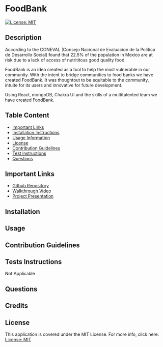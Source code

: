 # FoodBank

[![License: MIT](https://img.shields.io/badge/License-MIT-yellow.svg)](https://opensource.org/licenses/MIT)

## Description

According to the CONEVAL (Consejo Nacional de Evaluacion de la Politica de Desarrollo Social) found that 22.5% of the population in Mexico are at risk due to a lack of access of nutrititous good quality food.

FoodBank is an idea created as a tool to help the most vulnerable in our community. With the intent to bridge communities to food banks we have created FoodBank. It was thoughtout to be equitable to the community, intuite for its users and innovative for future development.

Using React, mongoDB, Chakra UI and the skills of a multitalented team we have created FoodBank.

## Table Content

- [Important Links](#important-links)
- [Installation Instructions](#installation-instructions)
- [Usage Information](#usage-information)
- [License](#license)
- [Contribution Guidelines](#contribution-guidelines)
- [Test Instructions](#tests-instructions)
- [Questions](#questions)

## Important Links

- [Github Repository]()
- [Walkthrough Video]()
- [Project Presentation]()

## Installation

## Usage

## Contribution Guidelines

## Tests Instructions

Not Applicable

## Questions

## Credits

## License

This application is covered under the MIT License. For more info, click here: [License: MIT](https://opensource.org/licenses/MIT)
